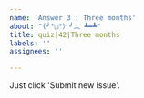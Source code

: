 ```yaml
---
name: 'Answer 3 : Three months'
about: "(╯°□°）╯︵ ┻━┻"
title: quiz|42|Three months
labels: ''
assignees: ''

---
```


Just click 'Submit new issue'.

